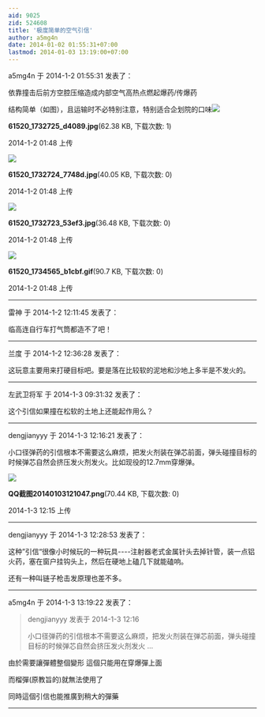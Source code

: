 ```yaml
---
aid: 9025
zid: 524608
title: '极度简单的空气引信'
author: a5mg4n
date: 2014-01-02 01:55:31+07:00
lastmod: 2014-01-03 13:19:00+07:00
---
```


a5mg4n 于 2014-1-2 01:55:31 发表了：

依靠撞击后前方空腔压缩造成内部空气高热点燃起爆药/传爆药

结构简单（如图），且运输时不必特别注意，特别适合企划院的口味![](https://cdn.jsdelivr.net/gh/lzjluzijie/beichao@main/static/img/014852wlw8fwjjzsl00vmg.jpg)



**61520\_1732725\_d4089.jpg**(62.38 KB, 下载次数: 1)



2014-1-2 01:48 上传



![](https://cdn.jsdelivr.net/gh/lzjluzijie/beichao@main/static/img/014850orjm6ergtreacayo.jpg)



**61520\_1732724\_7748d.jpg**(40.05 KB, 下载次数: 0)



2014-1-2 01:48 上传



![](https://cdn.jsdelivr.net/gh/lzjluzijie/beichao@main/static/img/014846ivkck88fg0p0pc05.jpg)



**61520\_1732723\_53ef3.jpg**(36.48 KB, 下载次数: 0)



2014-1-2 01:48 上传



![](https://cdn.jsdelivr.net/gh/lzjluzijie/beichao@main/static/img/014857w112ghg22rpmqgrg.gif)



**61520\_1734565\_b1cbf.gif**(90.7 KB, 下载次数: 0)



2014-1-2 01:48 上传

---------

雷神 于 2014-1-2 12:11:45 发表了：

临高连自行车打气筒都造不了吧！

---------

兰度 于 2014-1-2 12:36:28 发表了：

这玩意主要用来打硬目标吧。要是落在比较软的泥地和沙地上多半是不发火的。

---------

左武卫将军 于 2014-1-3 09:31:32 发表了：

这个引信如果撞在松软的土地上还能起作用么？

---------

dengjianyyy 于 2014-1-3 12:16:21 发表了：

小口径弹药的引信根本不需要这么麻烦，把发火剂装在弹芯前面，弹头碰撞目标的时候弹芯自然会挤压发火剂发火。比如现役的12.7mm穿爆弹。

![](https://cdn.jsdelivr.net/gh/lzjluzijie/beichao@main/static/img/121550jttre2eekxlyl8tz.png)



**QQ截图20140103121047.png**(70.44 KB, 下载次数: 0)



2014-1-3 12:15 上传

---------

dengjianyyy 于 2014-1-3 12:28:53 发表了：

这种”引信“很像小时候玩的一种玩具----注射器老式金属针头去掉针管，装一点铝火药，塞在窗户挂钩头上，然后在硬地上磕几下就能磕响。

还有一种叫链子枪击发原理也差不多。

---------

a5mg4n 于 2014-1-3 13:19:22 发表了：

> dengjianyyy 发表于 2014-1-3 12:16
> 
> 小口径弹药的引信根本不需要这么麻烦，把发火剂装在弹芯前面，弹头碰撞目标的时候弹芯自然会挤压发火剂发火 ...



由於需要讓彈體整個變形 這個只能用在穿爆彈上面

而榴彈(原教旨的)就無法使用了

同時這個引信也能推廣到稍大的彈藥

---------

